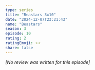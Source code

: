 ```yaml
---
type: series
title: "Beastars 3x10"
date: "2024-12-07T23:21:43"
name: "Beastars"
season: 3
episode: 10
rating: 2
ratingEmoji: ⭐️⭐️
share: false
---
```


_[No review was written for this episode]_
